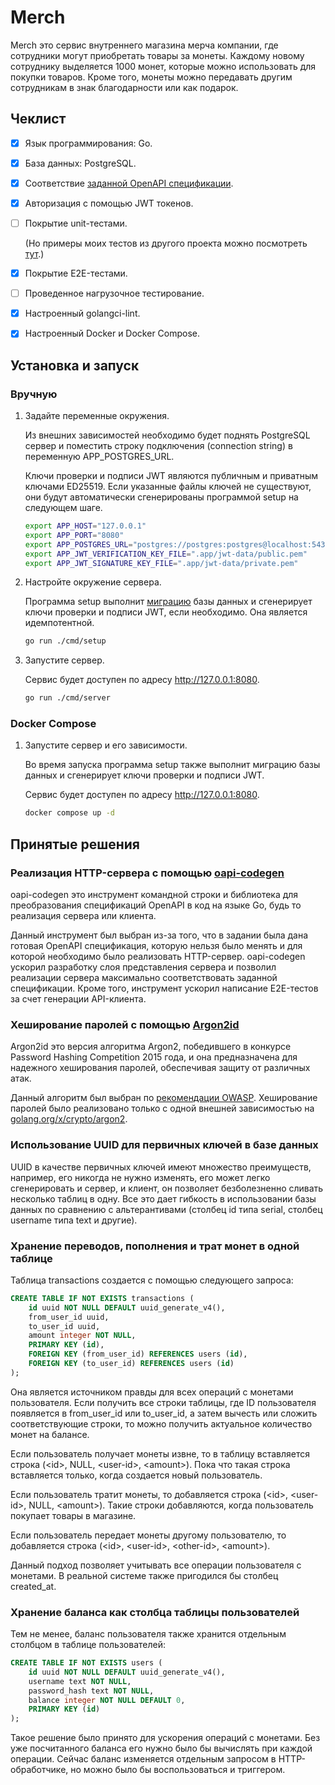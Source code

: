 # Merch

Merch это сервис внутреннего магазина мерча компании, где сотрудники могут приобретать товары за монеты. Каждому новому сотруднику выделяется 1000 монет, которые можно использовать для покупки товаров. Кроме того, монеты можно передавать другим сотрудникам в знак благодарности или как подарок.

## Чеклист

* [x] Язык программирования: Go.
* [x] База данных: PostgreSQL.
* [x] Соответствие [заданной OpenAPI спецификации](api/merch/openapi.yaml).
* [x] Авторизация с помощью JWT токенов.
* [ ] Покрытие unit-тестами.

  (Но примеры моих тестов из другого проекта можно посмотреть [тут](https://github.com/k11v/brick/blob/a66ea5b40007d57aa206d2ed698f06b93ae4e91e/internal/buildtask/buildtaskpg/database_test.go).)

* [x] Покрытие E2E-тестами.
* [ ] Проведенное нагрузочное тестирование.
* [x] Настроенный golangci-lint.
* [x] Настроенный Docker и Docker Compose.

## Установка и запуск

### Вручную

1. Задайте переменные окружения.

   Из внешних зависимостей необходимо будет поднять PostgreSQL сервер и поместить строку подключения (connection string) в переменную APP_POSTGRES_URL.

   Ключи проверки и подписи JWT являются публичным и приватным ключами ED25519. Если указанные файлы ключей не существуют, они будут автоматически сгенерированы программой setup на следующем шаге.

   ```sh
   export APP_HOST="127.0.0.1"
   export APP_PORT="8080"
   export APP_POSTGRES_URL="postgres://postgres:postgres@localhost:5432/postgres?sslmode=disable"
   export APP_JWT_VERIFICATION_KEY_FILE=".app/jwt-data/public.pem"
   export APP_JWT_SIGNATURE_KEY_FILE=".app/jwt-data/private.pem"
   ```

2. Настройте окружение сервера.

   Программа setup выполнит [миграцию](internal/app/migrationdata) базы данных и сгенерирует ключи проверки и подписи JWT, если необходимо. Она является идемпотентной.

   ```sh
   go run ./cmd/setup
   ```

3. Запустите сервер.

   Сервис будет доступен по адресу http://127.0.0.1:8080.

   ```sh
   go run ./cmd/server
   ```

### Docker Compose

1. Запустите сервер и его зависимости.

   Во время запуска программа setup также выполнит миграцию базы данных и сгенерирует ключи проверки и подписи JWT.

   Сервис будет доступен по адресу http://127.0.0.1:8080.

   ```sh
   docker compose up -d
   ```

## Принятые решения

### Реализация HTTP-сервера с помощью [oapi-codegen](https://github.com/oapi-codegen/oapi-codegen)

oapi-codegen это инструмент командной строки и библиотека для преобразования спецификаций OpenAPI в код на языке Go, будь то реализация сервера или клиента.

Данный инструмент был выбран из-за того, что в задании была дана готовая OpenAPI спецификация, которую нельзя было менять и для которой необходимо было реализовать HTTP-сервер. oapi-codegen ускорил разработку слоя представления сервера и позволил реализации сервера максимально соответствовать заданной спецификации. Кроме того, инструмент ускорил написание E2E-тестов за счет генерации API-клиента.

### Хеширование паролей с помощью [Argon2id](https://pkg.go.dev/golang.org/x/crypto/argon2)

Argon2id это версия алгоритма Argon2, победившего в конкурсе Password Hashing Competition 2015 года, и она предназначена для надежного хеширования паролей, обеспечивая защиту от различных атак.

Данный алгоритм был выбран по [рекомендации OWASP](https://owasp.deteact.com/cheat/cheatsheets/Password_Storage_Cheat_Sheet.html). Хеширование паролей было реализовано только с одной внешней зависимостью на [golang.org/x/crypto/argon2](https://pkg.go.dev/golang.org/x/crypto/argon2).

### Использование UUID для первичных ключей в базе данных

UUID в качестве первичных ключей имеют множество преимуществ, например, его никогда не нужно изменять, его может легко сгенерировать и сервер, и клиент, он позволяет безболезненно сливать несколько таблиц в одну. Все это дает гибкость в использовании базы данных по сравнению с альтерантивами (столбец id типа serial, столбец username типа text и другие).

### Хранение переводов, пополнения и трат монет в одной таблице

Таблица transactions создается с помощью следующего запроса:

```sql
CREATE TABLE IF NOT EXISTS transactions (
    id uuid NOT NULL DEFAULT uuid_generate_v4(),
    from_user_id uuid,
    to_user_id uuid,
    amount integer NOT NULL,
    PRIMARY KEY (id),
    FOREIGN KEY (from_user_id) REFERENCES users (id),
    FOREIGN KEY (to_user_id) REFERENCES users (id)
);
```

Она является источником правды для всех операций с монетами пользователя. Если получить все строки таблицы, где ID пользователя появляется в from_user_id или to_user_id, а затем вычесть или сложить соответствующие строки, то можно получить актуальное количество монет на балансе.

Если пользователь получает монеты извне, то в таблицу вставляется строка (\<id>, NULL, \<user-id>, \<amount>). Пока что такая строка вставляется только, когда создается новый пользователь.

Если пользователь тратит монеты, то добавляется строка (\<id>, \<user-id>, NULL, \<amount>). Такие строки добавляются, когда пользователь покупает товары в магазине.

Если пользователь передает монеты другому пользователю, то добавляется строка (\<id>, \<user-id>, \<other-id>, \<amount>).

Данный подход позволяет учитывать все операции пользователя с монетами. В реальной системе также пригодился бы столбец created_at.

### Хранение баланса как столбца таблицы пользователей

Тем не менее, баланс пользователя также хранится отдельным столбцом в таблице пользователей:

```sql
CREATE TABLE IF NOT EXISTS users (
    id uuid NOT NULL DEFAULT uuid_generate_v4(),
    username text NOT NULL,
    password_hash text NOT NULL,
    balance integer NOT NULL DEFAULT 0,
    PRIMARY KEY (id)
);
```

Такое решение было принято для ускорения операций с монетами. Без уже посчитанного баланса его нужно было бы вычислять при каждой операции. Сейчас баланс изменяется отдельным запросом в HTTP-обработчике, но можно было бы воспользоваться и триггером.
